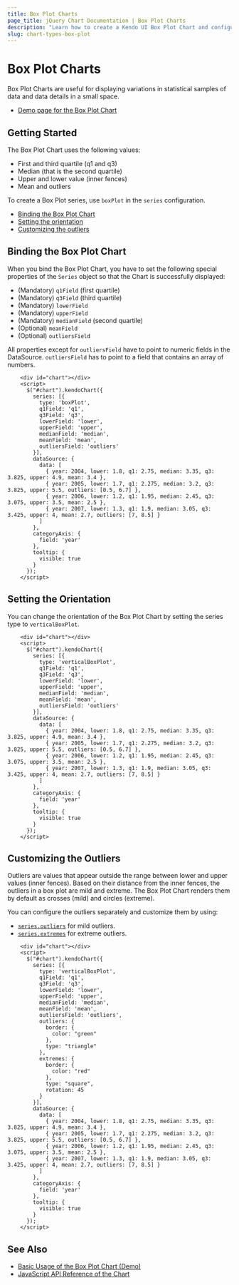 ```yaml
---
title: Box Plot Charts
page_title: jQuery Chart Documentation | Box Plot Charts
description: "Learn how to create a Kendo UI Box Plot Chart and configure its options."
slug: chart-types-box-plot
---
```


# Box Plot Charts

Box Plot Charts are useful for displaying variations in statistical samples of data and data details in a small space.

* [Demo page for the Box Plot Chart](https://demos.telerik.com/kendo-ui/box-plot-charts/index)

## Getting Started

The Box Plot Chart uses the following values:

* First and third quartile (q1 and q3)
* Median (that is the second quartile)
* Upper and lower value (inner fences)
* Mean and outliers

To create a Box Plot series, use `boxPlot` in the `series` configuration.

* [Binding the Box Plot Chart](#binding-the-box-plot-chart)
* [Setting the orientation](#setting-the-orientation)
* [Customizing the outliers](#customizing-the-outliers)

## Binding the Box Plot Chart

When you bind the Box Plot Chart, you have to set the following special properties of the `Series` object so that the Chart is successfully displayed:

* (Mandatory) `q1Field` (first quartile)
* (Mandatory) `q3Field` (third quartile)
* (Mandatory) `lowerField`
* (Mandatory) `upperField`
* (Mandatory) `medianField` (second quartile)
* (Optional) `meanField`
* (Optional) `outliersField`

All properties except for `outliersField` have to point to numeric fields in the DataSource. `outliersField` has to point to a field that contains an array of numbers.

```dojo
    <div id="chart"></div>
    <script>
      $("#chart").kendoChart({
        series: [{
          type: 'boxPlot',
          q1Field: 'q1',
          q3Field: 'q3',
          lowerField: 'lower',
          upperField: 'upper',
          medianField: 'median',
          meanField: 'mean',
          outliersField: 'outliers'
        }],
        dataSource: {
          data: [
            { year: 2004, lower: 1.8, q1: 2.75, median: 3.35, q3: 3.825, upper: 4.9, mean: 3.4 },
            { year: 2005, lower: 1.7, q1: 2.275, median: 3.2, q3: 3.825, upper: 5.5, outliers: [0.5, 6.7] },
            { year: 2006, lower: 1.2, q1: 1.95, median: 2.45, q3: 3.075, upper: 3.5, mean: 2.5 },
            { year: 2007, lower: 1.3, q1: 1.9, median: 3.05, q3: 3.425, upper: 4, mean: 2.7, outliers: [7, 8.5] }
          ]
        },
        categoryAxis: {
          field: 'year'
        },
        tooltip: {
          visible: true
        }
      });
    </script>
```

## Setting the Orientation

You can change the orientation of the Box Plot Chart by setting the series type to `verticalBoxPlot`.

```dojo
    <div id="chart"></div>
    <script>
      $("#chart").kendoChart({
        series: [{
          type: 'verticalBoxPlot',
          q1Field: 'q1',
          q3Field: 'q3',
          lowerField: 'lower',
          upperField: 'upper',
          medianField: 'median',
          meanField: 'mean',
          outliersField: 'outliers'
        }],
        dataSource: {
          data: [
            { year: 2004, lower: 1.8, q1: 2.75, median: 3.35, q3: 3.825, upper: 4.9, mean: 3.4 },
            { year: 2005, lower: 1.7, q1: 2.275, median: 3.2, q3: 3.825, upper: 5.5, outliers: [0.5, 6.7] },
            { year: 2006, lower: 1.2, q1: 1.95, median: 2.45, q3: 3.075, upper: 3.5, mean: 2.5 },
            { year: 2007, lower: 1.3, q1: 1.9, median: 3.05, q3: 3.425, upper: 4, mean: 2.7, outliers: [7, 8.5] }
          ]
        },
        categoryAxis: {
          field: 'year'
        },
        tooltip: {
          visible: true
        }
      });
    </script>
```

## Customizing the Outliers

Outliers are values that appear outside the range between lower and upper values (inner fences). Based on their distance from the inner fences, the outliers in a box plot are mild and extreme. The Box Plot Chart renders them by default as crosses (mild) and circles (extreme).

You can configure the outliers separately and customize them by using:
* [`series.outliers`](/api/javascript/dataviz/ui/chart/configuration/series.outliers) for mild outliers.
* [`series.extremes`](/api/javascript/dataviz/ui/chart/configuration/series.extremes) for extreme outliers.

```dojo
    <div id="chart"></div>
    <script>
      $("#chart").kendoChart({
        series: [{
          type: 'verticalBoxPlot',
          q1Field: 'q1',
          q3Field: 'q3',
          lowerField: 'lower',
          upperField: 'upper',
          medianField: 'median',
          meanField: 'mean',
          outliersField: 'outliers',
          outliers: {
            border: {
              color: "green"
            },
            type: "triangle"
          },
          extremes: {
            border: {
              color: "red"
            },
            type: "square",
            rotation: 45
          }
        }],
        dataSource: {
          data: [
            { year: 2004, lower: 1.8, q1: 2.75, median: 3.35, q3: 3.825, upper: 4.9, mean: 3.4 },
            { year: 2005, lower: 1.7, q1: 2.275, median: 3.2, q3: 3.825, upper: 5.5, outliers: [0.5, 6.7] },
            { year: 2006, lower: 1.2, q1: 1.95, median: 2.45, q3: 3.075, upper: 3.5, mean: 2.5 },
            { year: 2007, lower: 1.3, q1: 1.9, median: 3.05, q3: 3.425, upper: 4, mean: 2.7, outliers: [7, 8.5] }
          ]
        },
        categoryAxis: {
          field: 'year'
        },
        tooltip: {
          visible: true
        }
      });
    </script>
```

## See Also

* [Basic Usage of the Box Plot Chart (Demo)](https://demos.telerik.com/kendo-ui/box-plot-charts/index)
* [JavaScript API Reference of the Chart](/api/javascript/dataviz/ui/chart)
